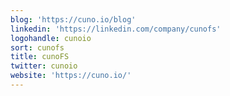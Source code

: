 ```yaml
---
blog: 'https://cuno.io/blog'
linkedin: 'https://linkedin.com/company/cunofs'
logohandle: cunoio
sort: cunofs
title: cunoFS
twitter: cunoio
website: 'https://cuno.io/'
---
```

